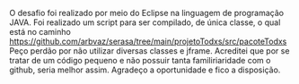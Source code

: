 O desafio foi realizado por meio do Eclipse na linguagem de programação JAVA.
Foi realizado um script para ser compilado, de única classe, o qual está no caminho https://github.com/arbvaz/serasa/tree/main/projetoTodxs/src/pacoteTodxs
Peço perdão por não utilizar diversas classes e jframe. Acreditei que por se tratar de um código pequeno e não possuir tanta familiriaridade com o github, seria melhor assim.
Agradeço a oportunidade e fico a disposição.

